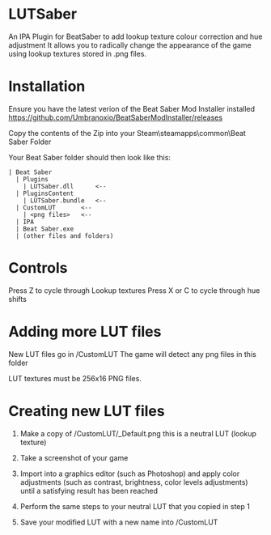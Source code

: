 # LUTSaber
An IPA Plugin for BeatSaber to add lookup texture colour correction and hue adjustment
It allows you to radically change the appearance of the game using lookup textures stored in .png files.

# Installation

Ensure you have the latest verion of the Beat Saber Mod Installer installed
https://github.com/Umbranoxio/BeatSaberModInstaller/releases

Copy the contents of the Zip into your Steam\steamapps\common\Beat Saber Folder

Your Beat Saber folder should then look like this:
```
| Beat Saber
  | Plugins
    | LUTSaber.dll      <-- 
  | PluginsContent
    | LUTSaber.bundle   <--
  | CustomLUT		<--
    | <png files>	<--
  | IPA
  | Beat Saber.exe
  | (other files and folders)
```
# Controls

Press Z to cycle through Lookup textures
Press X or C to cycle through hue shifts

# Adding more LUT files

New LUT files go in /CustomLUT The game will detect any png files in this folder

LUT textures must be 256x16 PNG files.

# Creating new LUT files

1. Make a copy of /CustomLUT/_Default.png this is a neutral LUT (lookup texture)

2. Take a screenshot of your game

3. Import into a graphics editor (such as Photoshop) and apply color adjustments 
(such as contrast, brightness, color levels adjustments) until a satisfying result 
has been reached

4. Perform the same steps to your neutral LUT that you copied in step 1

5. Save your modified LUT with a new name into /CustomLUT
